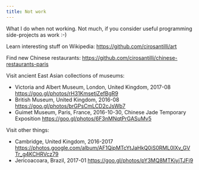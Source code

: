 ```yaml
---
title: Not work
---
```


What I do when not working. Not much, if you consider useful programming side-projects as work :-)

Learn interesting stuff on Wikipedia: <https://github.com/cirosantilli/art>

Find new Chinese restaurants: <https://github.com/cirosantilli/chinese-restaurants-paris>

Visit ancient East Asian collections of museums:

- Victoria and Albert Museum, London, United Kingdom, 2017-08 <https://goo.gl/photos/rH31KmsetjZefBgR9>
- British Museum, United Kingdom, 2016-08 <https://goo.gl/photos/brGPsCmLCD2cJsWb7>
- Guimet Museum, Paris, France, 2016-10-30, Chinese Jade Temporary Exposition <https://goo.gl/photos/6F3nMNqtPrGASuMv5>

Visit other things:

- Cambridge, United Kingdom, 2016-2017 <https://photos.google.com/album/AF1QipMTcYtJaHkQ0iS0RML0lXv_GVTr_g4KCHRVcz79>
- Jericoacoara, Brazil, 2017-01 <https://goo.gl/photos/pY3MQ8MTKjyjTJFj9>
